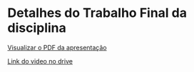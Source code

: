 # Detalhes do Trabalho Final da disciplina

[Visualizar o PDF da apresentação](./trabalho_final/apresentacao.pdf)

[Link do video no drive]()


